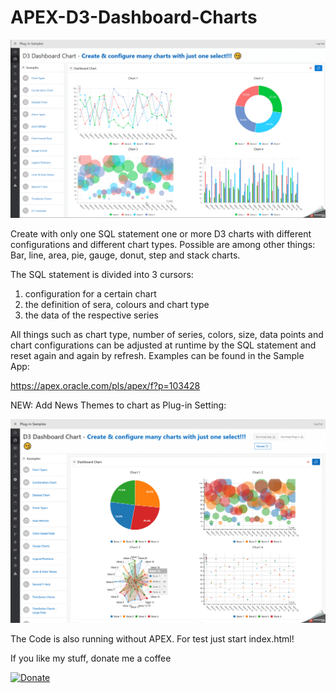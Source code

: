  # APEX-D3-Dashboard-Charts

![Screenshot](https://github.com/RonnyWeiss/APEX-D3-Dashboard-Charts/blob/master/screenshot.gif?raw=true)

Create with only one SQL statement one or more D3 charts with different configurations and different chart types. Possible are among other things: Bar, line, area, pie, gauge, donut, step and stack charts.

The SQL statement is divided into 3 cursors:
1. configuration for a certain chart
2. the definition of sera, colours and chart type
3. the data of the respective series

All things such as chart type, number of series, colors, size, data points and chart configurations can be adjusted at runtime by the SQL statement and reset again and again by refresh. Examples can be found in the Sample App:

https://apex.oracle.com/pls/apex/f?p=103428

NEW: Add News Themes to chart as Plug-in Setting:

![Screenshot](https://github.com/RonnyWeiss/APEX-D3-Dashboard-Charts/blob/master/screenshot-themes.gif?raw=true)

The Code is also running without APEX. For test just start index.html!

If you like my stuff, donate me a coffee

[![Donate](https://img.shields.io/badge/Donate-PayPal-green.svg)](https://www.paypal.me/RonnyW1)